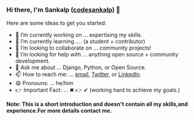 ### Hi there, I'm Sankalp ([codesankalp][website]) 👋

Here are some ideas to get you started:

- 🔭 I’m currently working on ... expertising my skills. 
- 🌱 I’m currently learning .... (a student + contributor)
- 👯 I’m looking to collaborate on ... community projects! 
- 🤔 I’m looking for help with ... anything open source + community development. 
- 💬 Ask me about ... Django, Python, or Open Source. 
- 📫 How to reach me: ... [email][email], [Twitter][twitter], or [LinkedIn][linkedin]. 
- 😄 Pronouns: ... he/him
- 👉 Important Fact: ... ✖ 👉 ✔ (working hard to achieve my goals.)

__Note: This is a short introduction and doesn't contain all my skills,and experience.For more details contact me.__

[website]: https://github.com/codesankalp
[twitter]: https://twitter.com/codesankalp
[instagram]: https://www.instagram.com/codesankalp
[linkedin]: https://linkedin.com/in/codesankalp
[email]: mailto:sankalp123427@gmail.com
